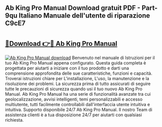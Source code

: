 ## Ab King Pro Manual Download gratuit PDF - Part-9qu Italiano Manuale dell'utente di riparazione C9cE7

# <h2><a href="http://dfb46j.blite.top/?on=Ab+King+Pro+Manual">🔗Download 👉🔴 Ab King Pro Manual</a></h2>

[![Ab King Pro Manual download](https://i.imgur.com/lujVjoI.png)](http://dfb46j.blite.top/?on=Ab+King+Pro+Manual)
Benvenuto nel manuale di Istruzioni per il tuo Ab King Pro Manual appena configurato. Questa guida completa è progettata per aiutarti a iniziare con il tuo prodotto e darti una comprensione approfondita delle sue caratteristiche, funzioni e capacità. Troverai istruzioni chiare per L'installazione, L'uso, la manutenzione e la risoluzione dei problemi. La sicurezza prima di tutto assicurati di seguire tutte le precauzioni di sicurezza quando usi il tuo nuovo Ab King Pro Manual. Ab King Pro Manual ha una serie di funzionalità avanzate tra cui geolocalizzazione, avvisi intelligenti, temi personalizzabili e accesso multiutente, tutti facilmente controllabili dall'interfaccia utente intuitiva e intuitiva. Supporto disponibile 24/7 Ab King Pro Manual. Il nostro Team di assistenza clienti è a tua disposizione 24/7 per aiutarti con qualsiasi richiesta.

